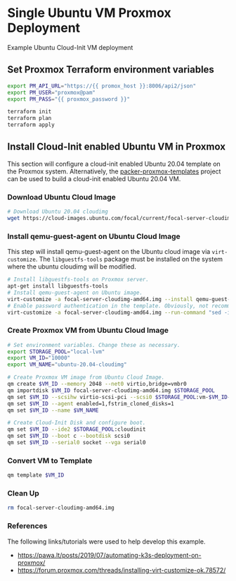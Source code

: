 # Single Ubuntu VM Proxmox Deployment
Example Ubuntu Cloud-Init VM deployment

## Set Proxmox Terraform environment variables

```bash
export PM_API_URL="https://{{ promox_host }}:8006/api2/json"
export PM_USER="proxmox@pam"
export PM_PASS="{{ proxmox_password }}"

terraform init
terraform plan
terraform apply
```

## Install Cloud-Init enabled Ubuntu VM in Proxmox

This section will configure a cloud-init enabled Ubuntu 20.04 template on the Proxmox system. Alternatively, the [packer-proxmox-templates](https://github.com/sdhibit/packer-proxmox-templates) project can be used to build a cloud-init enabled Ubuntu 20.04 VM.

### Download Ubuntu Cloud Image
```bash
# Download Ubuntu 20.04 cloudimg
wget https://cloud-images.ubuntu.com/focal/current/focal-server-cloudimg-amd64.img
```

### Install qemu-guest-agent on Ubuntu Cloud Image
This step will install qemu-guest-agent on the Ubuntu cloud image via `virt-customize`. The `libguestfs-tools` package must be installed on the system where the ubuntu cloudimg will be modified. 

```bash
# Install libguestfs-tools on Proxmox server.
apt-get install libguestfs-tools
# Install qemu-guest-agent on Ubuntu image.
virt-customize -a focal-server-cloudimg-amd64.img --install qemu-guest-agent
# Enable password authentication in the template. Obviously, not recommended for except for testing.
virt-customize -a focal-server-cloudimg-amd64.img --run-command "sed -i 's/.*PasswordAuthentication.*/PasswordAuthentication yes/g' /etc/ssh/sshd_config"
```

### Create Proxmox VM from Ubuntu Cloud Image

```bash
# Set environment variables. Change these as necessary.
export STORAGE_POOL="local-lvm"
export VM_ID="10000"
export VM_NAME="ubuntu-20.04-cloudimg"

# Create Proxmox VM image from Ubuntu Cloud Image.
qm create $VM_ID --memory 2048 --net0 virtio,bridge=vmbr0
qm importdisk $VM_ID focal-server-cloudimg-amd64.img $STORAGE_POOL
qm set $VM_ID --scsihw virtio-scsi-pci --scsi0 $STORAGE_POOL:vm-$VM_ID-disk-0
qm set $VM_ID --agent enabled=1,fstrim_cloned_disks=1
qm set $VM_ID --name $VM_NAME

# Create Cloud-Init Disk and configure boot.
qm set $VM_ID --ide2 $STORAGE_POOL:cloudinit
qm set $VM_ID --boot c --bootdisk scsi0
qm set $VM_ID --serial0 socket --vga serial0
```

### Convert VM to Template

```bash
qm template $VM_ID
```

### Clean Up

```bash
rm focal-server-cloudimg-amd64.img
```

### References
The following links/tutorials were used to help develop this example.
- https://pawa.lt/posts/2019/07/automating-k3s-deployment-on-proxmox/
- https://forum.proxmox.com/threads/installing-virt-customize-ok.78572/